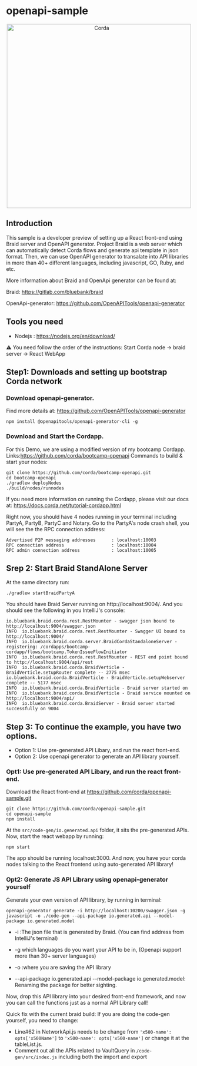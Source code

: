 # openapi-sample
<p align="center">
  <img src="https://www.corda.net/wp-content/uploads/2016/11/fg005_corda_b.png" alt="Corda" width="500">
</p>

## Introduction

This sample is a developer preview of setting up a React front-end using Braid server and OpenAPI generator. 
Project Braid is a web server which can automatically detect Corda flows and generate api template in json format. Then, we can use OpenAPI generator to transalate into API libraries in more than 40+ different languages, including javascript, GO, Ruby, and etc.

More information about Braid and OpenApi generator can be found at:

Braid: https://gitlab.com/bluebank/braid

OpenApi-generator: https://github.com/OpenAPITools/openapi-generator

## Tools you need
- Nodejs : https://nodejs.org/en/download/

⚠️ You need follow the order of the instructions: Start Corda node -> braid server -> React WebApp
## Step1: Downloads and setting up bootstrap Corda network
### Download openapi-generator. 
Find more details at: https://github.com/OpenAPITools/openapi-generator
```
npm install @openapitools/openapi-generator-cli -g
```
### Download and Start the Cordapp. 
For this Demo, we are using a modified version of my bootcamp Cordapp. Links:https://github.com/corda/bootcamp-openapi
Commands to build & start your nodes:
```
git clone https://github.com/corda/bootcamp-openapi.git
cd bootcamp-openapi
./gradlew deployNodes
./build/nodes/runnodes
```
If you need more information on running the Cordapp, please visit our docs at: https://docs.corda.net/tutorial-cordapp.html

Right now, you should have 4 nodes running in your terminal including PartyA, PartyB, PartyC and Notary. 
Go to the PartyA's node crash shell, you will see the the RPC connection address:
```
Advertised P2P messaging addresses      : localhost:10003
RPC connection address                  : localhost:10004
RPC admin connection address            : localhost:10005
```

## Srep 2: Start Braid StandAlone Server 
At the same directory run:
```
./gradlew startBraidPartyA
```

You should have Braid Server running on http://localhost:9004/. And you should see the following in you IntelliJ's console:
```
io.bluebank.braid.corda.rest.RestMounter - swagger json bound to http://localhost:9004/swagger.json
INFO  io.bluebank.braid.corda.rest.RestMounter - Swagger UI bound to http://localhost:9004/
INFO  io.bluebank.braid.corda.server.BraidCordaStandaloneServer - registering: /cordapps/bootcamp-cordapp/flows/bootcamp.TokenIssueFlowInitiator
INFO  io.bluebank.braid.corda.rest.RestMounter - REST end point bound to http://localhost:9004/api/rest
INFO  io.bluebank.braid.corda.BraidVerticle - BraidVerticle.setupRouter complete -- 2775 msec
io.bluebank.braid.corda.BraidVerticle - BraidVerticle.setupWebserver complete -- 5177 msec
INFO  io.bluebank.braid.corda.BraidVerticle - Braid server started on
INFO  io.bluebank.braid.corda.BraidVerticle - Braid service mounted on http://localhost:9004/api/
INFO  io.bluebank.braid.corda.BraidServer - Braid server started successfully on 9004
```

## Step 3: To continue the example, you have two options. 
- Option 1: Use pre-generated API Libary, and run the react front-end.
- Option 2: Use openapi generator to generate an API library yourself.

### Opt1: Use pre-generated API Libary, and run the react front-end.
Download the React front-end at https://github.com/corda/openapi-sample.git
```
git clone https://github.com/corda/openapi-sample.git
cd openapi-sample
npm install
```
At the `src/code-gen/io.generated.api` folder, it sits the pre-generated APIs.
Now, start the react webapp by running:
```
npm start
```
The app should be running localhost:3000. 
And now, you have your corda nodes talking to the React frontend using auto-generated API library!

### Opt2: Generate JS API Library using openapi-generator yourself
Generate your own version of API library, by running in terminal: 
```
openapi-generator generate -i http://localhost:10200/swagger.json -g javascript -o ./code-gen --api-package io.generated.api --model-package io.generated.model
```
- -i :The json file that is generated by Braid. (You can find address from IntelliJ's terminal)

- -g which languages do you want your API to be in, (Openapi support more than 30+ server languages)

- -o :where you are saving the API library

- --api-package io.generated.api --model-package io.generated.model: Renaming the package for better sighting. 

Now, drop this API library into your desired front-end framework, and now you can call the functions just as a normal API Library call!

Quick fix with the current braid build:
If you are doing the code-gen yourself, you need to change:
- Line#62 in NetworkApi.js needs to be change from `'x500-name': opts['x500Name']` to `'x500-name': opts['x500-name']` or change it at the tableList.js.
- Comment out all the APIs related to VaultQuery in `/code-gen/src/index.js` including both the import and export



